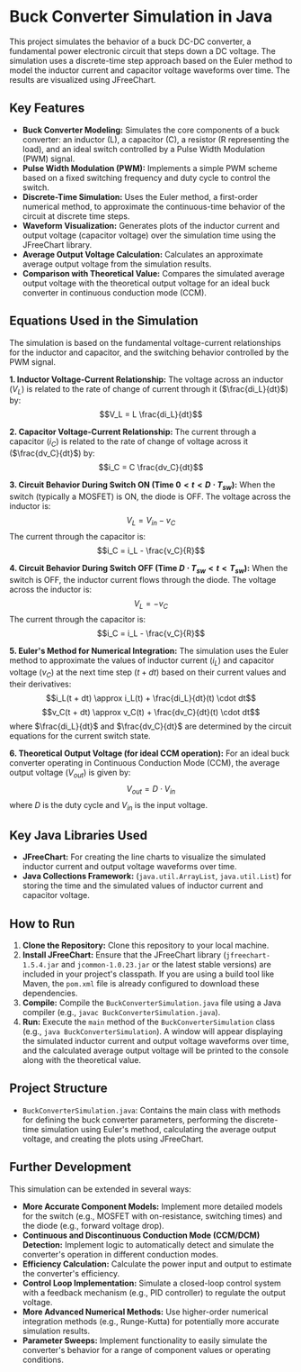 # Buck Converter Simulation in Java

This project simulates the behavior of a buck DC-DC converter, a fundamental power electronic circuit that steps down a DC voltage. The simulation uses a discrete-time step approach based on the Euler method to model the inductor current and capacitor voltage waveforms over time. The results are visualized using JFreeChart.

## Key Features

* **Buck Converter Modeling:** Simulates the core components of a buck converter: an inductor (L), a capacitor (C), a resistor (R representing the load), and an ideal switch controlled by a Pulse Width Modulation (PWM) signal.
* **Pulse Width Modulation (PWM):** Implements a simple PWM scheme based on a fixed switching frequency and duty cycle to control the switch.
* **Discrete-Time Simulation:** Uses the Euler method, a first-order numerical method, to approximate the continuous-time behavior of the circuit at discrete time steps.
* **Waveform Visualization:** Generates plots of the inductor current and output voltage (capacitor voltage) over the simulation time using the JFreeChart library.
* **Average Output Voltage Calculation:** Calculates an approximate average output voltage from the simulation results.
* **Comparison with Theoretical Value:** Compares the simulated average output voltage with the theoretical output voltage for an ideal buck converter in continuous conduction mode (CCM).

## Equations Used in the Simulation

The simulation is based on the fundamental voltage-current relationships for the inductor and capacitor, and the switching behavior controlled by the PWM signal.

**1. Inductor Voltage-Current Relationship:**
The voltage across an inductor ($V_L$) is related to the rate of change of current through it ($\frac{di_L}{dt}$) by:
$$V_L = L \frac{di_L}{dt}$$

**2. Capacitor Voltage-Current Relationship:**
The current through a capacitor ($i_C$) is related to the rate of change of voltage across it ($\frac{dv_C}{dt}$) by:
$$i_C = C \frac{dv_C}{dt}$$

**3. Circuit Behavior During Switch ON (Time $0 < t < D \cdot T_{sw}$):**
When the switch (typically a MOSFET) is ON, the diode is OFF. The voltage across the inductor is:
$$V_L = V_{in} - v_C$$
The current through the capacitor is:
$$i_C = i_L - \frac{v_C}{R}$$

**4. Circuit Behavior During Switch OFF (Time $D \cdot T_{sw} < t < T_{sw}$):**
When the switch is OFF, the inductor current flows through the diode. The voltage across the inductor is:
$$V_L = -v_C$$
The current through the capacitor is:
$$i_C = i_L - \frac{v_C}{R}$$

**5. Euler's Method for Numerical Integration:**
The simulation uses the Euler method to approximate the values of inductor current ($i_L$) and capacitor voltage ($v_C$) at the next time step ($t + dt$) based on their current values and their derivatives:
$$i_L(t + dt) \approx i_L(t) + \frac{di_L}{dt}(t) \cdot dt$$
$$v_C(t + dt) \approx v_C(t) + \frac{dv_C}{dt}(t) \cdot dt$$
where $\frac{di_L}{dt}$ and $\frac{dv_C}{dt}$ are determined by the circuit equations for the current switch state.

**6. Theoretical Output Voltage (for ideal CCM operation):**
For an ideal buck converter operating in Continuous Conduction Mode (CCM), the average output voltage ($V_{out}$) is given by:
$$V_{out} = D \cdot V_{in}$$
where $D$ is the duty cycle and $V_{in}$ is the input voltage.

## Key Java Libraries Used

* **JFreeChart:** For creating the line charts to visualize the simulated inductor current and output voltage waveforms over time.
* **Java Collections Framework:** (`java.util.ArrayList`, `java.util.List`) for storing the time and the simulated values of inductor current and capacitor voltage.

## How to Run

1.  **Clone the Repository:** Clone this repository to your local machine.
2.  **Install JFreeChart:** Ensure that the JFreeChart library (`jfreechart-1.5.4.jar` and `jcommon-1.0.23.jar` or the latest stable versions) are included in your project's classpath. If you are using a build tool like Maven, the `pom.xml` file is already configured to download these dependencies.
3.  **Compile:** Compile the `BuckConverterSimulation.java` file using a Java compiler (e.g., `javac BuckConverterSimulation.java`).
4.  **Run:** Execute the `main` method of the `BuckConverterSimulation` class (e.g., `java BuckConverterSimulation`). A window will appear displaying the simulated inductor current and output voltage waveforms over time, and the calculated average output voltage will be printed to the console along with the theoretical value.

## Project Structure

* `BuckConverterSimulation.java`: Contains the main class with methods for defining the buck converter parameters, performing the discrete-time simulation using Euler's method, calculating the average output voltage, and creating the plots using JFreeChart.

## Further Development

This simulation can be extended in several ways:

* **More Accurate Component Models:** Implement more detailed models for the switch (e.g., MOSFET with on-resistance, switching times) and the diode (e.g., forward voltage drop).
* **Continuous and Discontinuous Conduction Mode (CCM/DCM) Detection:** Implement logic to automatically detect and simulate the converter's operation in different conduction modes.
* **Efficiency Calculation:** Calculate the power input and output to estimate the converter's efficiency.
* **Control Loop Implementation:** Simulate a closed-loop control system with a feedback mechanism (e.g., PID controller) to regulate the output voltage.
* **More Advanced Numerical Methods:** Use higher-order numerical integration methods (e.g., Runge-Kutta) for potentially more accurate simulation results.
* **Parameter Sweeps:** Implement functionality to easily simulate the converter's behavior for a range of component values or operating conditions.
